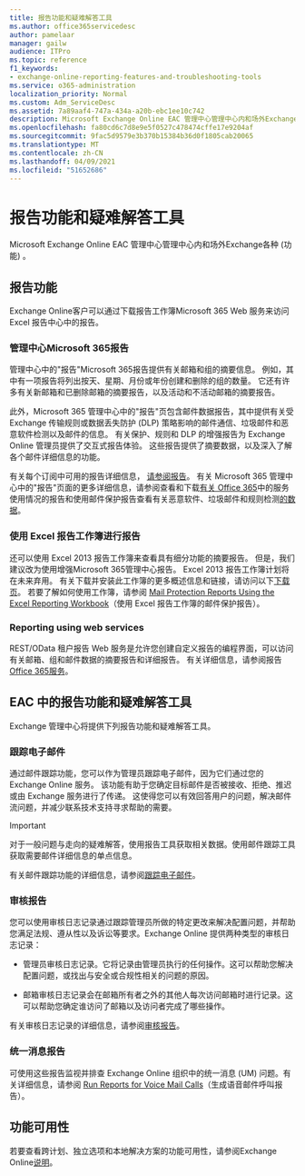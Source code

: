 ```yaml
---
title: 报告功能和疑难解答工具
ms.author: office365servicedesc
author: pamelaar
manager: gailw
audience: ITPro
ms.topic: reference
f1_keywords:
- exchange-online-reporting-features-and-troubleshooting-tools
ms.service: o365-administration
localization_priority: Normal
ms.custom: Adm_ServiceDesc
ms.assetid: 7a89aaf4-747a-434a-a20b-ebc1ee10c742
description: Microsoft Exchange Online EAC 管理中心管理中心内和场外Exchange各种 (功能) 。
ms.openlocfilehash: fa80cd6c7d8e9e5f0527c478474cffe17e9204af
ms.sourcegitcommit: 9fac5d9579e3b370b15384b36d0f1805cab20065
ms.translationtype: MT
ms.contentlocale: zh-CN
ms.lasthandoff: 04/09/2021
ms.locfileid: "51652686"
---
```

# <a name="reporting-features-and-troubleshooting-tools"></a>报告功能和疑难解答工具

Microsoft Exchange Online EAC 管理中心管理中心内和场外Exchange各种 (功能) 。
  
## <a name="reporting-features"></a>报告功能

Exchange Online客户可以通过下载报告工作簿Microsoft 365 Web 服务来访问 Excel 报告中心中的报告。
  
### <a name="reporting-in-the-microsoft-365-admin-center"></a>管理中心Microsoft 365报告

管理中心中的"报告"Microsoft 365报告提供有关邮箱和组的摘要信息。 例如，其中有一项报告将列出按天、星期、月份或年份创建和删除的组的数量。 它还有许多有关新邮箱和已删除邮箱的摘要报告，以及活动和不活动邮箱的摘要报告。 
  
此外，Microsoft 365 管理中心中的"报告"页包含邮件数据报告，其中提供有关受 Exchange 传输规则或数据丢失防护 (DLP) 策略影响的邮件通信、垃圾邮件和恶意软件检测以及邮件的信息。 有关保护、规则和 DLP 的增强报告为 Exchange Online 管理员提供了交互式报告体验。 这些报告提供了摘要数据，以及深入了解各个邮件详细信息的功能。
  
有关每个订阅中可用的报告详细信息， [请参阅报告](../office-365-platform-service-description/reports.md)。 有关 Microsoft 365 管理中心中的"报告"页面的更多详细信息，请参阅查看和下载[有关 Office 365](/microsoft-365/admin/activity-reports/activity-reports)中的服务使用情况的报告和使用邮件保护报告查看有关恶意软件、垃圾邮件和规则检测[的数据](/exchange/monitoring/use-mail-protection-reports)。
  
### <a name="reporting-using-the-excel-reporting-workbook"></a>使用 Excel 报告工作簿进行报告

还可以使用 Excel 2013 报告工作簿来查看具有细分功能的摘要报告。 但是，我们建议改为使用增强Microsoft 365管理中心报告。 Excel 2013 报告工作簿计划将在未来弃用。 有关下载并安装此工作簿的更多概述信息和链接，请访问以下[下载页](https://go.microsoft.com/fwlink/p/?LinkId=271776)。 若要了解如何使用工作簿，请参阅 [Mail Protection Reports Using the Excel Reporting Workbook](/previous-versions/exchange-server/exchange-150/jj945734(v=exchg.150))（使用 Excel 报告工作簿的邮件保护报告）。 
  
### <a name="reporting-using-web-services"></a>Reporting using web services

REST/OData 租户报告 Web 服务是允许您创建自定义报告的编程界面，可以访问有关邮箱、组和邮件数据的摘要报告和详细报告。 有关详细信息，请参阅报告[Office 365服务](/previous-versions/office/developer/o365-enterprise-developers/jj984325(v=office.15))。
  
## <a name="reporting-features-and-troubleshooting-tools-in-the-eac"></a>EAC 中的报告功能和疑难解答工具

Exchange 管理中心将提供下列报告功能和疑难解答工具。
  
### <a name="trace-an-email-message"></a>跟踪电子邮件

通过邮件跟踪功能，您可以作为管理员跟踪电子邮件，因为它们通过您的 Exchange Online 服务。 该功能有助于您确定目标邮件是否被接收、拒绝、推迟或由 Exchange 服务进行了传递。 这使得您可以有效回答用户的问题，解决邮件流问题，并减少联系技术支持寻求帮助的需要。
  
> [!IMPORTANT]
> 对于一般问题与走向的疑难解答，使用报告工具获取相关数据。使用邮件跟踪工具获取需要邮件详细信息的单点信息。 
  
有关邮件跟踪功能的详细信息，请参阅[跟踪电子邮件](/exchange/monitoring/trace-an-email-message/trace-an-email-message)。
  
### <a name="auditing-reports"></a>审核报告

您可以使用审核日志记录通过跟踪管理员所做的特定更改来解决配置问题，并帮助您满足法规、遵从性以及诉讼等要求。Exchange Online 提供两种类型的审核日志记录：
  
- 管理员审核日志记录。它将记录由管理员执行的任何操作。这可以帮助您解决配置问题，或找出与安全或合规性相关的问题的原因。 
    
- 邮箱审核日志记录会在邮箱所有者之外的其他人每次访问邮箱时进行记录。这可以帮助您确定谁访问了邮箱以及访问者完成了哪些操作。 
    
有关审核日志记录的详细信息，请参阅[审核报告](/exchange/security-and-compliance/exchange-auditing-reports/exchange-auditing-reports)。
  
### <a name="unified-messaging-reports"></a>统一消息报告

可使用这些报告监视并排查 Exchange Online 组织中的统一消息 (UM) 问题。有关详细信息，请参阅 [Run Reports for Voice Mail Calls](/exchange/voice-mail-unified-messaging/run-voice-mail-call-reports/run-voice-mail-call-reports)（生成语音邮件呼叫报告）。
  
## <a name="feature-availability"></a>功能可用性

若要查看跨计划、独立选项和本地解决方案的功能可用性，请参阅Exchange Online[说明](exchange-online-service-description.md)。
